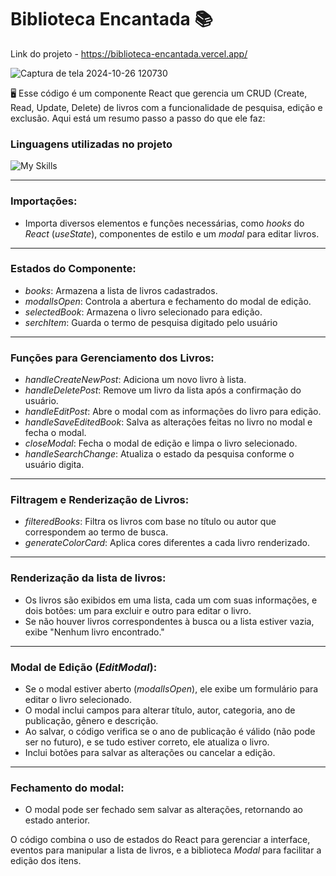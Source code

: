 # Biblioteca Encantada 📚

Link do projeto - https://biblioteca-encantada.vercel.app/

![Captura de tela 2024-10-26 120730](https://github.com/user-attachments/assets/82874bb4-160c-4ab5-9118-0120cf786870)

🖥️ Esse código é um componente React que gerencia um CRUD (Create, Read, Update, Delete) de livros com a funcionalidade de pesquisa, edição e exclusão. Aqui está um resumo passo a passo do que ele faz:

### Linguagens utilizadas no projeto
![My Skills](https://skillicons.dev/icons?i=react,vite,typescript,css,html)
<hr/>

### Importações:
- Importa diversos elementos e funções necessárias, como *hooks* do *React* (*useState*), componentes de estilo e um *modal* para editar livros.
<hr/>

### Estados do Componente:
- *books*: Armazena a lista de livros cadastrados.
- *modalIsOpen*: Controla a abertura e fechamento do modal de edição.
- *selectedBook*: Armazena o livro selecionado para edição.
- *serchItem*: Guarda o termo de pesquisa digitado pelo usuário
<hr/>


### Funções para Gerenciamento dos Livros: 
- *handleCreateNewPost*: Adiciona um novo livro à lista.
- *handleDeletePost*: Remove um livro da lista após a confirmação do usuário.
- *handleEditPost*: Abre o modal com as informações do livro para edição.
- *handleSaveEditedBook*: Salva as alterações feitas no livro no modal e fecha o modal.
- *closeModal*: Fecha o modal de edição e limpa o livro selecionado.
- *handleSearchChange*: Atualiza o estado da pesquisa conforme o usuário digita.
<hr/>

 
### Filtragem e Renderização de Livros:
- *filteredBooks*: Filtra os livros com base no título ou autor que correspondem ao termo de busca.
- *generateColorCard*: Aplica cores diferentes a cada livro renderizado.
<hr/>


### Renderização da lista de livros:
- Os livros são exibidos em uma lista, cada um com suas informações, e dois botões: um para excluir e outro para editar o livro.
- Se não houver livros correspondentes à busca ou a lista estiver vazia, exibe "Nenhum livro encontrado."
<hr/>


### Modal de Edição (*EditModal*):
- Se o modal estiver aberto (*modalIsOpen*), ele exibe um formulário para editar o livro selecionado.
- O modal inclui campos para alterar título, autor, categoria, ano de publicação, gênero e descrição.
- Ao salvar, o código verifica se o ano de publicação é válido (não pode ser no futuro), e se tudo estiver correto, ele atualiza o livro.
- Inclui botões para salvar as alterações ou cancelar a edição.
<hr/>


### Fechamento do modal:
- O modal pode ser fechado sem salvar as alterações, retornando ao estado anterior.


O código combina o uso de estados do React para gerenciar a interface, eventos para manipular a lista de livros, e a biblioteca *Modal* para facilitar a edição dos itens.
